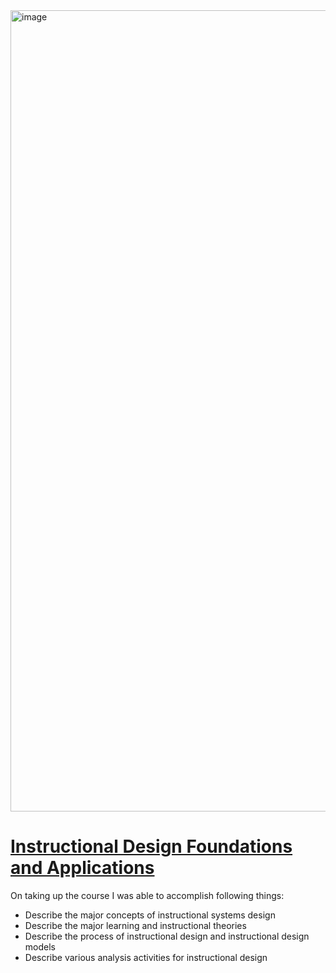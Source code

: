 <img width="1282" alt="image" src="https://user-images.githubusercontent.com/99791667/158073678-81ae93c0-a0ff-448b-a1aa-7ceef2909cd0.png">

# [Instructional Design Foundations and Applications](https://www.coursera.org/learn/instructional-design-foundations-applications)

On taking up the course I was able to accomplish following things: 
- Describe the major concepts of instructional systems design 
- Describe the major learning and instructional theories
- Describe the process of instructional design and instructional design models
- Describe various analysis activities for instructional design
